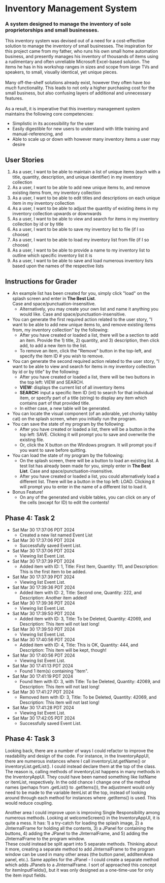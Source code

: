 # Inventory Management System
### A system designed to manage the inventory of sole proprietorships and small businesses.

This inventory system was devised out of a need for a cost-effective solution to manage the inventory of small 
businesses.
The inspiration for this project came from my father, who runs his own small home automation business, and presently 
manages his inventory of thousands of items using a rudimentary and often unreliable Microsoft Excel-based solution. 
The items he has in his workshop ranges in sizes and scope from large TVs and speakers, to small, visually identical, 
yet unique pieces.
<br><br>
Many off-the-shelf solutions already exist, however they often have _too much_ functionality.  This leads to not only a 
higher purchasing cost for the small business, but also confusing layers of additional and unnecessary features. 
<br><br>
As a result, it is imperative that this inventory management system maintains the following core competencies:
- Simplistic in its accessibility for the user
- Easily digestible for new users to understand with little training and manual-referencing, and
- Able to scale up or down with however many inventory items a user may desire

## User Stories
1. As a user, I want to be able to maintain a list of unique items (each with a title, quantity, description, and unique identifier) in my inventory collection
2. As a user, I want to be able to add new unique items to, and remove existing items from, my inventory collection  
3. As a user, I want to be able to edit titles and descriptions on each unique item in my inventory collection
4. As a user, I want to be able to adjust the quantity of existing items in my inventory collection upwards or downwards
5. As a user, I want to be able to view and search for items in my inventory collection by id or by title
6. As a user, I want to be able to save my inventory list to file (if I so choose)
7. As a user, I want to be able to load my inventory list from file (if I so choose)
8. As a user, I want to be able to provide a name to my inventory list to outline which specific inventory list it is
9. As a user, I want to be able to save and load numerous inventory lists based upon the names of the respective lists

## Instructions for Grader
- An example list has been created for you, simply click "load" on the splash screen and enter in **The Best List**.  
Case and space/punctuation-insensitive.
  - Alternatively, you may create your own list and name it anything you would like. 
    Case and space/punctuation-insensitive.
- You can generate the first required action related to the user story, "I want to be able to add new unique items to, 
and remove existing items from, my inventory collection" by the following:
  - After you have created or loaded a list, there will be a section to add an item.  Provide the 1) title, 2) quantity,
    and 3) description, then click add, to add a new item to the list.
  - To remove an item, click the "Remove" button in the top-left, and specify the item ID # you wish to remove.
- You can generate the second required action related to the user story, "I want to be able to view and search for items
  in my inventory collection by id or by title" by the following:
  - After you have created or loaded a list, there will be two buttons in the top left: VIEW and SEARCH.
  - **VIEW:** displays the current list of all inventory items
  - **SEARCH:** input a specific Item ID (int) to search for that individual item, or specify part of a title (string) to 
    display any item which contains part of that provided title.
  - In either case, a new table will be generated.
- You can locate the visual component (of an adorable, yet chonky tabby cat) on the splash screen, when you initially run the program.
- You can save the state of my program by the following:
  - After you have created or loaded a list, there will be a button in the top left: SAVE.  Clicking it will prompt you 
    to save and overwrite the existing file.
  - Or, click the X button on the Windows program.  It will prompt you if you want to save before quitting.
- You can load the state of my program by the following:
  - On the splash screen, there will be a button to load an existing list.  A test list has already been made for you, simply
    enter in **The Best List**.  Case and space/punctuation-insensitive.
  - After you have created or loaded a list, you could alternatively load a different list. There will be a button in the top left: LOAD. 
  Clicking it will prompt you to enter in the name of a different list to load it.
- Bonus Feature!
    - On any of the generated and visible tables, you can click on any of the cells (except for ID) to edit the contents!

## Phase 4: Task 2
- Sat Mar 30 17:37:06 PDT 2024
    - Created a new list named Event List
- Sat Mar 30 17:37:06 PDT 2024
    - Successfully saved Event List.
- Sat Mar 30 17:37:06 PDT 2024
    - Viewing list Event List.
- Sat Mar 30 17:37:39 PDT 2024
    - Added item with ID: 1, Title: First Item, Quantity: 111, and Description: This is the first item to be added.
- Sat Mar 30 17:37:39 PDT 2024
    - Viewing list Event List.
- Sat Mar 30 17:39:36 PDT 2024
    - Added item with ID: 2, Title: Second one, Quantity: 222, and Description: Another item added!
- Sat Mar 30 17:39:36 PDT 2024
    - Viewing list Event List.
- Sat Mar 30 17:39:50 PDT 2024
    - Added item with ID: 3, Title: To be Deleted, Quantity: 42069, and Description: This item will not last long!
- Sat Mar 30 17:39:50 PDT 2024
    - Viewing list Event List.
- Sat Mar 30 17:40:56 PDT 2024
    - Added item with ID: 4, Title: This is OK, Quantity: 444, and Description: This item will be kept, though!
- Sat Mar 30 17:40:56 PDT 2024
    - Viewing list Event List.
- Sat Mar 30 17:41:13 PDT 2024
    - Found 1 item(s) containing "Item".
- Sat Mar 30 17:41:19 PDT 2024
    - Found Item with ID: 3, with Title: To be Deleted, Quantity: 42069, and Description: This item will not last long!
- Sat Mar 30 17:41:27 PDT 2024
    - Removed item with ID: 3, Title: To be Deleted, Quantity: 42069, and Description: This item will not last long!
- Sat Mar 30 17:41:28 PDT 2024
    - Viewing list Event List.
- Sat Mar 30 17:42:05 PDT 2024
    - Successfully saved Event List.

## Phase 4: Task 3
Looking back, there are a number of ways I could refactor to improve the readability and design of the code.  For instance, in
the InventoryAppUI, there are numerous instances where I call inventoryList.getName() or inventoryList.getList().  I could instead
declare them at the top of the class.  The reason is, calling methods of inventoryList happens in many methods in the InventoryAppUI.
They could have been named something like listName or itemList, respectively.  In the odd chance I change one of the method names
(perhaps from .getList() to .getItems()), the adjustment would only need to be made to the variable itemList at the top, instead of
looking around through each method for instances where .getItems() is used.  This would reduce coupling.

Another area I could improve upon is improving Single Responsibility among numerous methods.  Looking at welcomeScreen() in the 
 InventoryAppUI, it is quite a mess.  It has: 1) a try-catch for loading the splash image, 2) a JInternalFrame for holding all the contents, 3) 
a JPanel for containing the buttons, 4) adding the JPanel to the JInternalFrame, and 5) adding the JInternalFrame to the program window.  
These could instead be split apart into 5 separate methods.  Thinking about it more, 
creating a separate method to add JInternalFrame to the program window can be used in many other areas (the button panel, addItemArea panel, etc.).
Same applies for the JPanel - I could create a separate method which adds JPanels to a JInternalFrame.  I sort of approached this concept
for itemInputFields(), but it was only designed as a one-time-use for only the item input fields.

